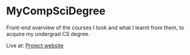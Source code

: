 # MyCompSciDegree
Front-end overview of the courses I took and what I learnt from them, to acquire my undergrad CS degree.

Live at: [Project website](https://r0ndel.github.io/MyCompSciDegree/#/)